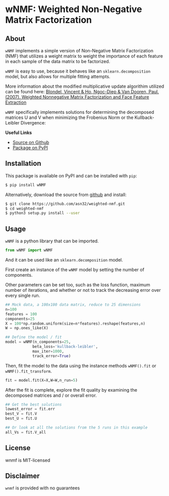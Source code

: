 # wNMF: Weighted Non-Negative Matrix Factorization

## About
`wNMF` implements a simple version of Non-Negative Matrix Factorization (NMF) that utilizes a weight matrix to weight the importance of each feature in each sample of the data matrix to be factorized.

`wNMF` is easy to use, because it behaves like an `sklearn.decomposition` model, but also allows for multiple fitting attempts.

More information about the modified multiplicative update algorithim utilized can be found here:
[Blondel, Vincent & Ho, Ngoc-Diep & Van Dooren, Paul. (2007). Weighted Nonnegative Matrix Factorization and Face Feature Extraction](https://pdfs.semanticscholar.org/e20e/98642009f13686a540c193fdbce2d509c3b8.pdf) 

`wNMF` specifically implements solutions for determining the decomposed matrices U and V when minimizing the Frobenius Norm or the Kullback-Leibler Divergence:

**Useful Links**
- [Source on Github](https://github.com/asn32/weighted-nmf)
- [Package on PyPI](https://pypi.org/project/weighted-nmf/)

## Installation
This package is available on PyPI and can be installed with `pip`:
```bash
$ pip install wNMF
```

Alternatively, download the source from [github](https://github.com/asn32/weighted-nmf) and install:
```bash
$ git clone https://github.com/asn32/weighted-nmf.git
$ cd weighted-nmf
$ python3 setup.py install --user
```

## Usage
`wNMF` is a python library that can be imported.
```python
from wNMF import wNMF
```
And it can be used like an `sklearn.decomposition` model. 

First create an instance of the `wNMF` model by setting the number of components.

Other parameters can be set too, such as the loss function, maximum number of iterations, and whether or not to track the decreasing error over every single run.
```python
## Mock data, a 100x100 data matrix, reduce to 25 dimensions
n=100
features = 100
components=25
X = 100*np.random.uniform(size=n*features).reshape(features,n)
W = np.ones_like(X)

## Define the model / fit
model = wNMF(n_components=25,
            beta_loss='kullback-leibler',
            max_iter=1000,
            track_error=True)
```

Then, fit the model to the data using the instance methods `wNMF().fit` or `wNMF().fit_transform`.
```python
fit = model.fit(X=X,W=W,n_run=5)
```

After the fit is complete, explore the fit quality by examining the decomposed matrices and / or overall error.
```python
## Get the best solutions
lowest_error = fit.err
best_V = fit.V
best_U = fit.U

## Or look at all the solutions from the 5 runs in this example
all_Vs = fit.V_all
```

## License
wnmf is MIT-licensed

## Disclaimer
`wnmf` is provided with no guarantees

